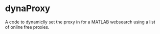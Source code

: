 # dynaProxy
A code to dynamiclly set the proxy in for a MATLAB websearch using a list of online free proxies.
